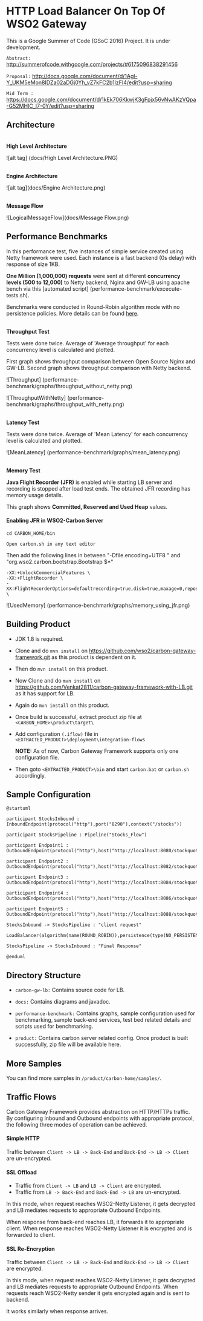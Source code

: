 # HTTP Load Balancer On Top Of WSO2 Gateway
This is a Google Summer of Code (GSoC 2016) Project.  It is under development.

 `Abstract:` http://summerofcode.withgoogle.com/projects/#6175096838291456

 `Proposal:` http://docs.google.com/document/d/1Agl-Y_UKM5eMon8IDZa02aDGj0Yh_vZ7kFC2b1IzFI4/edit?usp=sharing
 
 `Mid Term :` https://docs.google.com/document/d/1kEk706KkwjK3gFpjx56vNwAKzVQpa-G52MHIC_I7-0Y/edit?usp=sharing
 
Architecture
------------

<br/>
<b>High Level Architecture</b>

![alt tag] (docs/High Level Architecture.PNG)


<br/>
<b>Engine Architecture</b>

![alt tag](docs/Engine Architecture.png)

<br/>
<b>Message Flow</b>

![LogicalMessageFlow](docs/Message Flow.png)


Performance Benchmarks
----------------------
In this performance test, five instances of simple service created using Netty framework were used.  Each instance is a fast backend (0s delay) with response of size 1KB.

**One Million (1,000,000) requests** were sent at different **concurrency levels (500 to 12,000)** to Netty backend, Nginx and GW-LB using apache bench via this [automated script] (performance-benchmark/excecute-tests.sh).

Benchmarks were conducted in Round-Robin algorithm mode with no persistence policies.  More details can be found [here](performance-benchmark).

<br/>
<b>Throughput Test</b>

Tests were done twice.  Average of 'Average throughput' for each concurrency level is calculated and plotted.  

First graph shows throughput comparison between Open Source Nginx and GW-LB.  Second graph shows throughput comparison with Netty backend.

![Throughput] (performance-benchmark/graphs/throughput_without_netty.png)

![ThroughputWithNetty] (performance-benchmark/graphs/throughput_with_netty.png)

<br/>
<b>Latency Test</b>

Tests were done twice.  Average of 'Mean Latency' for each concurrency level is calculated and plotted.

![MeanLatency] (performance-benchmark/graphs/mean_latency.png)

<br/>
<b>Memory Test</b>

**Java Flight Recorder (JFR)** is enabled while starting LB server and recording is stopped after load test ends.  The obtained JFR recording has memory usage details.

This graph shows **Committed, Reserved and Used Heap** values.

#### Enabling JFR in WSO2-Carbon Server

```
cd CARBON_HOME/bin

Open carbon.sh in any text editor
```

Then add the following lines in between "-Dfile.encoding=UTF8 \" and "org.wso2.carbon.bootstrap.Bootstrap $*"

```
-XX:+UnlockCommercialFeatures \
-XX:+FlightRecorder \
-XX:FlightRecorderOptions=defaultrecording=true,disk=true,maxage=0,repository=./tmp,dumponexit=true,dumponexitpath=./ \
```



![UsedMemory] (performance-benchmark/graphs/memory_using_jfr.png)




Building Product
----------------
- JDK 1.8 is required.

- Clone and do `mvn install` on https://github.com/wso2/carbon-gateway-framework.git as this product
  is dependent on it.

- Then do `mvn install` on this product.

- Now Clone and do `mvn install` on https://github.com/Venkat2811/carbon-gateway-framework-with-LB.git as it 
  has support for LB.

- Again do `mvn install` on this product.

- Once build is successful, extract product zip file at `<CARBON_HOME>\product\target\`

- Add configuration `(.iflow)` file in `<EXTRACTED_PRODUCT>\deployment\integration-flows`
  
  **NOTE:** As of now, Carbon Gateway Framework supports only one configuration file.

- Then goto `<EXTRACTED_PRODUCT>\bin` and start `carbon.bat` or `carbon.sh` accordingly. 


Sample Configuration
--------------------

```
@startuml

participant StocksInbound : InboundEndpoint(protocol("http"),port("8290"),context("/stocks"))

participant StocksPipeline : Pipeline("Stocks_Flow")

participant Endpoint1 : OutboundEndpoint(protocol("http"),host("http://localhost:8080/stockquote/all"))

participant Endpoint2 : OutboundEndpoint(protocol("http"),host("http://localhost:8082/stockquote/all"))

participant Endpoint3 : OutboundEndpoint(protocol("http"),host("http://localhost:8084/stockquote/all"))

participant Endpoint4 : OutboundEndpoint(protocol("http"),host("http://localhost:8086/stockquote/all"))

participant Endpoint5 : OutboundEndpoint(protocol("http"),host("http://localhost:8088/stockquote/all"))

StocksInbound -> StocksPipeline : "client request"

LoadBalancer(algorithm(name(ROUND_ROBIN)),persistence(type(NO_PERSISTENCE)),healthCheck(type(PASSIVE),requestTimeout(5s),unHealthyRetries(2times),healthyRetries(3times),healthyCheckInterval(1m)))

StocksPipeline -> StocksInbound : "Final Response"

@enduml

```


Directory Structure
-------------------

- `carbon-gw-lb:` Contains source code for LB.

- `docs:` Contains diagrams and javadoc.

- `performance-benchmark:` Contains graphs, sample configuration used for benchmarking, sample back-end services, test bed related details and scripts used for benchmarking.

- `product:` Contains carbon server related config.  Once product is built successfully, zip file will be available here.

More Samples
------------

You can find more samples in `/product/carbon-home/samples/`.


Traffic Flows
-------------

Carbon Gateway Framework provides abstraction on HTTP/HTTPs traffic.  By configuring Inbound and Outbound endpoints with appropriate protocol, the following three modes of operation can be achieved.

#### Simple HTTP
Traffic between `Client -> LB -> Back-End` and `Back-End -> LB -> Client` are un-encrypted.


#### SSL Offload
 - Traffic from `Client -> LB` and `LB -> Client` are encrypted.
 - Traffic from `LB -> Back-End` and `Back-End -> LB` are un-encrypted.
 
 In this mode, when request reaches WSO2-Netty Listener, it gets decrypted and LB mediates requests to appropriate Outbound Endpoints. 
 
 When response from back-end reaches LB, it forwards it to appropriate client.  When response reaches WSO2-Netty Listener it is encrypted and is forwarded to client.


#### SSL Re-Encryption
Traffic between `Client -> LB -> Back-End` and `Back-End -> LB -> Client` are encrypted.

 In this mode, when request reaches WSO2-Netty Listener, it gets decrypted and LB mediates requests to appropriate Outbound Endpoints.  When requests reach WSO2-Netty sender it gets encrypted again and is sent to backend.
 
 It works similarly when response arrives.









